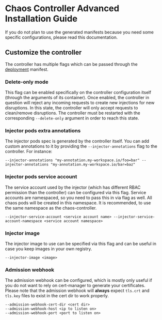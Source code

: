# Chaos Controller Advanced Installation Guide

If you do not plan to use the generated manifests because you need some specific configurations, please read this documentation.

## Customize the controller

The controller has multiple flags which can be passed through the [deployment](chart/templates/deployment.yaml) manifest.

### Delete-only mode

This flag can be enabled specifically on the controller configuration itself (through the arguments of its container). Once enabled, the controller in question will reject any incoming requests to create new injections for new disruptions. In this state, the controller will only accept requests to clean/remove disruptions. The controller must be restarted with the corresponding `--delete-only` argument in order to reach this state.

### Injector pods extra annotations

The injector pods spec is generated by the controller itself. You can add custom annotations to it by providing the `--injector-annotations` flag to the controller. For instance:

```
--injector-annotations "my-annotation.my-workspace.io/foo=bar" --injector-annotations "my-annotation.my-workspace.io/bar=baz"
```

### Injector pods service account

The service account used by the injector (which has different RBAC permission than the controller) can be configured via this flag.
Service accounts are namespaced, so you need to pass this in via flag as well. All chaos pods will be created in this namespace. It is recommended,
 to use the same namespace as the chaos-controller.

```
--injector-service-account <service account name> --injector-service-account-namespace <service account namespace>
```

### Injector image

The injector image to use can be specified via this flag and can be useful in case you keep images in your own registry.

```
--injector-image <image>
```

### Admission webhook

The admission webhook can be configured, which is mostly only useful if you do not want to rely on cert-manager to generate your certificates. Please note that the admission webhook will **always** expect `tls.crt` and `tls.key` files to exist in the cert dir to work properly.

```
--admission-webhook-cert-dir <cert dir>
--admission-webhook-host <ip to listen on>
--admission-webhook-port <port to listen on>
```
